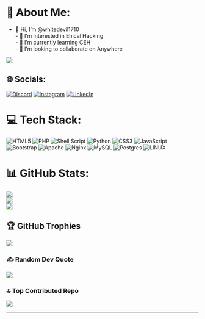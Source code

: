 # 💫 About Me:
- 👋 Hi, I’m @whitedevil1710<br>- 👀 I’m interested in Ehical Hacking<br>- 🌱 I’m currently learning CEH<br>- 💞️ I’m looking to collaborate on Anywhere<br>

[![](https://visitcount.itsvg.in/api?id=whitedevil1710&icon=5&color=0)](https://visitcount.itsvg.in)

## 🌐 Socials:
[![Discord](https://img.shields.io/badge/Discord-%237289DA.svg?logo=discord&logoColor=white)](https://discord.gg/VV#1708) [![Instagram](https://img.shields.io/badge/Instagram-%23E4405F.svg?logo=Instagram&logoColor=white)](https://instagram.com/__white_devil__17) [![LinkedIn](https://img.shields.io/badge/LinkedIn-%230077B5.svg?logo=linkedin&logoColor=white)](https://linkedin.com/in/vipin-venu) 

# 💻 Tech Stack:
![HTML5](https://img.shields.io/badge/html5-%23E34F26.svg?style=for-the-badge&logo=html5&logoColor=white) ![PHP](https://img.shields.io/badge/php-%23777BB4.svg?style=for-the-badge&logo=php&logoColor=white) ![Shell Script](https://img.shields.io/badge/shell_script-%23121011.svg?style=for-the-badge&logo=gnu-bash&logoColor=white) ![Python](https://img.shields.io/badge/python-3670A0?style=for-the-badge&logo=python&logoColor=ffdd54) ![CSS3](https://img.shields.io/badge/css3-%231572B6.svg?style=for-the-badge&logo=css3&logoColor=white) ![JavaScript](https://img.shields.io/badge/javascript-%23323330.svg?style=for-the-badge&logo=javascript&logoColor=%23F7DF1E) ![Bootstrap](https://img.shields.io/badge/bootstrap-%23563D7C.svg?style=for-the-badge&logo=bootstrap&logoColor=white) ![Apache](https://img.shields.io/badge/apache-%23D42029.svg?style=for-the-badge&logo=apache&logoColor=white) ![Nginx](https://img.shields.io/badge/nginx-%23009639.svg?style=for-the-badge&logo=nginx&logoColor=white) ![MySQL](https://img.shields.io/badge/mysql-%2300f.svg?style=for-the-badge&logo=mysql&logoColor=white) ![Postgres](https://img.shields.io/badge/postgres-%23316192.svg?style=for-the-badge&logo=postgresql&logoColor=white) ![LINUX](https://img.shields.io/badge/Linux-FCC624?style=for-the-badge&logo=linux&logoColor=black)
# 📊 GitHub Stats:
![](https://github-readme-stats.vercel.app/api?username=whitedevil1710&theme=blueberry&hide_border=false&include_all_commits=true&count_private=true)<br/>
![](https://github-readme-streak-stats.herokuapp.com/?user=whitedevil1710&theme=blueberry&hide_border=false)<br/>
![](https://github-readme-stats.vercel.app/api/top-langs/?username=whitedevil1710&theme=blueberry&hide_border=false&include_all_commits=true&count_private=true&layout=compact)

## 🏆 GitHub Trophies
![](https://github-profile-trophy.vercel.app/?username=whitedevil1710&theme=radical&no-frame=false&no-bg=false&margin-w=4)

### ✍️ Random Dev Quote
![](https://quotes-github-readme.vercel.app/api?type=horizontal&theme=dark)

### 🔝 Top Contributed Repo
![](https://github-contributor-stats.vercel.app/api?username=whitedevil1710&limit=5&theme=dark&combine_all_yearly_contributions=true)

---

